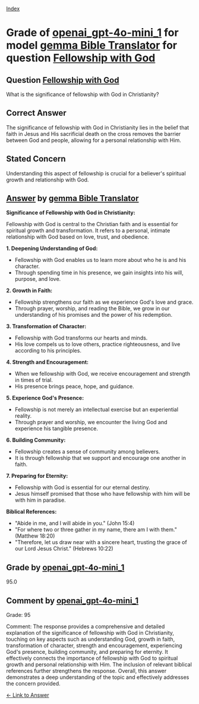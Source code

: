 
[Index](../../../../index.md)
# Grade of [openai_gpt-4o-mini_1](../../../grading_models/openai_gpt-4o-mini_1.md) for model [gemma Bible Translator](../../../answering_models/gemma_Bible_Translator.md) for question [Fellowship with God](../../../questions/Fellowship_with_God.md)

## Question [Fellowship with God](../../../questions/Fellowship_with_God.md)
What is the significance of fellowship with God in Christianity?

## Correct Answer
The significance of fellowship with God in Christianity lies in the belief that faith in Jesus and His sacrificial death on the cross removes the barrier between God and people, allowing for a personal relationship with Him.

## Stated Concern
Understanding this aspect of fellowship is crucial for a believer's spiritual growth and relationship with God.

## [Answer](../Fellowship_with_God.md) by [gemma Bible Translator](../../../answering_models/gemma_Bible_Translator.md)
**Significance of Fellowship with God in Christianity:**

Fellowship with God is central to the Christian faith and is essential for spiritual growth and transformation. It refers to a personal, intimate relationship with God based on love, trust, and obedience.

**1. Deepening Understanding of God:**

* Fellowship with God enables us to learn more about who he is and his character.
* Through spending time in his presence, we gain insights into his will, purpose, and love.

**2. Growth in Faith:**

* Fellowship strengthens our faith as we experience God's love and grace.
* Through prayer, worship, and reading the Bible, we grow in our understanding of his promises and the power of his redemption.

**3. Transformation of Character:**

* Fellowship with God transforms our hearts and minds.
* His love compels us to love others, practice righteousness, and live according to his principles.

**4. Strength and Encouragement:**

* When we fellowship with God, we receive encouragement and strength in times of trial.
* His presence brings peace, hope, and guidance.

**5. Experience God's Presence:**

* Fellowship is not merely an intellectual exercise but an experiential reality.
* Through prayer and worship, we encounter the living God and experience his tangible presence.

**6. Building Community:**

* Fellowship creates a sense of community among believers.
* It is through fellowship that we support and encourage one another in faith.

**7. Preparing for Eternity:**

* Fellowship with God is essential for our eternal destiny.
* Jesus himself promised that those who have fellowship with him will be with him in paradise.

**Biblical References:**

* "Abide in me, and I will abide in you." (John 15:4)
* "For where two or three gather in my name, there am I with them." (Matthew 18:20)
* "Therefore, let us draw near with a sincere heart, trusting the grace of our Lord Jesus Christ." (Hebrews 10:22)

## Grade by [openai_gpt-4o-mini_1](../../../grading_models/openai_gpt-4o-mini_1.md)
95.0

## Comment by [openai_gpt-4o-mini_1](../../../grading_models/openai_gpt-4o-mini_1.md)
Grade: 95

Comment: The response provides a comprehensive and detailed explanation of the significance of fellowship with God in Christianity, touching on key aspects such as understanding God, growth in faith, transformation of character, strength and encouragement, experiencing God's presence, building community, and preparing for eternity. It effectively connects the importance of fellowship with God to spiritual growth and personal relationship with Him. The inclusion of relevant biblical references further strengthens the response. Overall, this answer demonstrates a deep understanding of the topic and effectively addresses the concern provided.

[&lt;- Link to Answer](../Fellowship_with_God.md)
